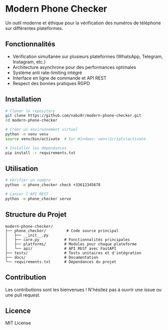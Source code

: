 # Modern Phone Checker

Un outil moderne et éthique pour la vérification des numéros de téléphone sur différentes plateformes.

## Fonctionnalités

- Vérification simultanée sur plusieurs plateformes (WhatsApp, Telegram, Instagram, etc.)
- Architecture asynchrone pour des performances optimales
- Système anti rate-limiting intégré
- Interface en ligne de commande et API REST
- Respect des bonnes pratiques RGPD

## Installation

```bash
# Cloner le repository
git clone https://github.com/nabz0r/modern-phone-checker.git
cd modern-phone-checker

# Créer un environnement virtuel
python -m venv venv
source venv/bin/activate  # Sur Windows: venv\Scripts\activate

# Installer les dépendances
pip install -r requirements.txt
```

## Utilisation

```bash
# Vérifier un numéro
python -m phone_checker check +33612345678

# Lancer l'API REST
python -m phone_checker serve
```

## Structure du Projet

```
modern-phone-checker/
├── phone_checker/         # Code source principal
│   ├── __init__.py
│   ├── core.py           # Fonctionnalités principales
│   ├── platforms/        # Modules pour chaque plateforme
│   └── api/              # API REST avec FastAPI
├── tests/                # Tests unitaires et d'intégration
├── docs/                 # Documentation
└── requirements.txt      # Dépendances du projet
```

## Contribution

Les contributions sont les bienvenues ! N'hésitez pas à ouvrir une issue ou une pull request.

## Licence

MIT License